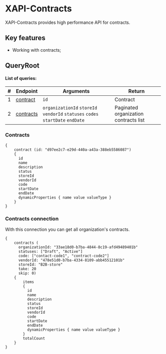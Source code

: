 # XAPI-Contracts

XAPI-Contracts provides high performance API for contracts.

## Key features

- Working with contracts;

## QueryRoot

#### List of queries:

|#|Endpoint|Arguments|Return|
|------|---------|---------|---------|
|1|[contract](#contract)|`id`|Contract|
|2|[contracts](#contracts)|`organizationId` `storeId` `vendorId` `statuses` `codes` `startDate` `endDate`|Paginated organization contracts list|

### Contracts

```
{
    contract (id: "d97ee2c7-e29d-440a-a43a-388eb5586087")
    {
      id
      name
      description
      status
      storeId
      vendorId
      code
      startDate
      endDate
      dynamicProperties { name value valueType }
    }
}
```

### Contracts connection

With this connection you can get all organization's contracts.
```
{
    contracts (
      organizationId: "33ae18d0-b7ba-4844-8c19-afd49489401b"
      statuses: ["Draft", "Active"]
      code: ["contact-code1", "contract-code2"]
      vendorId: "478e51d0-b7ba-4334-8109-abb45512101b"
      storeId: "B2B-store"
      take: 20
      skip: 0)
    {
        items
        {
          id
          name
          description
          status
          storeId
          vendorId
          code
          startDate
          endDate
          dynamicProperties { name value valueType }
        }
        totalCount
    }
}
```
